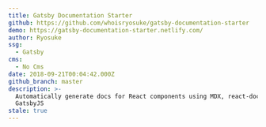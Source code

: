 ```yaml
---
title: Gatsby Documentation Starter
github: https://github.com/whoisryosuke/gatsby-documentation-starter
demo: https://gatsby-documentation-starter.netlify.com/
author: Ryosuke
ssg:
  - Gatsby
cms:
  - No Cms
date: 2018-09-21T00:04:42.000Z
github_branch: master
description: >-
  Automatically generate docs for React components using MDX, react-docgen, and
  GatsbyJS
stale: true
---
```

